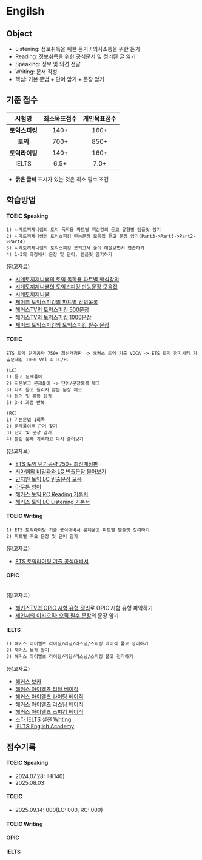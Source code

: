 # Engilsh

## Object
- Listening: 정보취득을 위한 듣기 / 의사소통을 위한 듣기
- Reading: 정보취득을 위한 공식문서 및 정리된 글 읽기
- Speaking: 정보 및 의견 전달
- Writing: 문서 작성
- 핵심: 기본 문법 + 단어 암기 + 문장 암기

## 기준 점수
| 시험명 | 최소목표점수 | 개인목표점수 |
| :---: | :---: | :---: |
| **토익스피킹** | 140+ | 160+ |
| **토익** | 700+ | 850+ |
| **토익라이팅** | 140+ | 160+ |
| IELTS | 6.5+ | 7.0+ |
- **굵은 글씨** 표시가 있는 것은 최소 필수 조건


## 학습방법
#### TOEIC Speaking
```
1) 시계토끼제니쌤의 토익 독학용 파트별 핵심강의 듣고 유형별 템플릿 암기
2) 시계토끼제니썜의 토익스피킹 만능문장 모음집 듣고 문장 암기(Part3->Part5->Part2->Part4)
3) 시계토끼제니썜의 토익스피킹 모의고사 풀이 해설보면서 연습하기
4) 1-3의 과정에서 문장 및 단어, 템플릿 암기하기
```

(참고자료)
- [시계토끼제니쌤의 토익 독학용 파트별 핵심강의](https://www.youtube.com/watch?v=CHCq0vh6Frg)
- [시계토끼제니썜의 토익스피킹 만능문장 모음집](https://www.youtube.com/watch?v=ZzyolBABSIw)
- [시계토끼제니썜](https://www.youtube.com/@rabbit_jennycha/videos)
- [제이크 토익스피킹의 파트별 강의목록](https://www.youtube.com/playlist?list=PLi5ZeXp0sQKgLj-osJnJkB4HjLD9BHZbX) 
- [해커스TV의 토익스피킹 500문장](https://www.youtube.com/watch?v=FKPdC5oFQgY)
- [해커스TV의 토익스피킹 1000문장](https://www.youtube.com/watch?v=C5zdRPnhJFM)
- [제이크 토익스피킹의 토익스피킹 필수 문장](https://www.youtube.com/playlist?list=PLi5ZeXp0sQKiSwulTYx8SRGSM8M4-o74h)

#### TOEIC
```
ETS 토익 단기공략 750+ 최신개정판 -> 해커스 토익 기출 VOCA -> ETS 토익 정기시험 기출문제집 1000 Vol 4 LC/RC

(LC)
1) 듣고 문제풀이
2) 지문보고 문제풀이 -> 단어/문장해석 체크
3) 다시 듣고 들리지 않는 문장 체크
4) 단어 및 문장 암기
5) 3-4 과정 반복

(RC)
1) 기본문법 1회독
2) 문제풀이후 근거 찾기
3) 단어 및 문장 암기
4) 틀린 문제 기록하고 다시 풀어보기
```

(참고자료)
- [ETS 토익 단기공략 750+ 최신개정판](https://www.youtube.com/playlist?list=PL2mUKRt8sXvja0B8w365qn2tgi0AahED9)
- [서아썜의 비밀과와 LC 빈출문장 몰아보기](https://www.youtube.com/watch?v=utxj6hRIpeU)
- [민지원 토익 LC 빈출문장 모음](https://www.youtube.com/watch?v=WU2icLNdgWU)
- [아무튼 영어](https://www.youtube.com/@%EC%95%84%EB%AC%B4%ED%8A%BC%EC%98%81%EC%96%B4_%EC%B0%A8%EC%84%B1%ED%9D%AC/videos)
- [해커스 토익 RC Reading 기본서](https://product.kyobobook.co.kr/detail/S000200406668)
- [해커스 토익 LC Listening 기본서](https://product.kyobobook.co.kr/detail/S000200406673)

#### TOEIC Writing
```
1) ETS 토익라이팅 기출 공식대비서 문제풀고 파트별 템플릿 정리하기
2) 파트별 주요 문장 및 단어 암기
```

(참고자료)
- [ETS 토익라이팅 기출 공식대비서](https://product.kyobobook.co.kr/detail/S000000450480)

#### OPIC
```
```

(참고자료)
- [해커스TV의 OPIC 시험 유형 정리](https://www.youtube.com/watch?v=Jj8hzv-j5LE)로 OPIC 시험 유형 파악하기
- [제인서의 이지오픽: 오픽 필수 문장](https://www.youtube.com/playlist?list=PL_xkJr-3mXFg0MvwjvnV1biI8KEIbpdOW)의 문장 암기

#### IELTS
```
1) 해커스 아이엘츠 라이팅/리딩/리스닝/스피킹 베이직 풀고 정리하기
2) 해커스 보카 암기
3) 해커스 아이엘츠 라이팅/리딩/리스닝/스피킹 풀고 정리하기
```

(참고자료)
- [해커스 보카](https://product.kyobobook.co.kr/detail/S000001020123)
- [해커스 아이엘츠 리딩 베이직](https://product.kyobobook.co.kr/detail/S000001020191)
- [해커스 아이엘츠 라이팅 베이직](https://product.kyobobook.co.kr/detail/S000001020193)
- [해커스 아이엘츠 리스닝 베이직](https://product.kyobobook.co.kr/detail/S000001020192)
- [해커스 아이엘츠 스피킹 베이직](https://product.kyobobook.co.kr/detail/S000001020195)
- [스타 IELTS 실전 Writing](https://product.kyobobook.co.kr/detail/S000001063409)
- [IELTS English Academy](https://www.youtube.com/@ieltsenglishacademy/videos)

## 점수기록
#### TOEIC Speaking
- 2024.07.28: IH(140)
- 2025.08.03: 

#### TOEIC 
- 2025.09.14: 000(LC: 000, RC: 000)

#### TOEIC Writing

#### OPIC

#### IELTS
